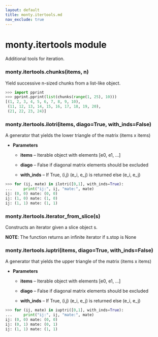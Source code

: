 ```yaml
---
layout: default
title: monty.itertools.md
nav_exclude: true
---
```


# monty.itertools module

Additional tools for iteration.


### monty.itertools.chunks(items, n)
Yield successive n-sized chunks from a list-like object.

```python
>>> import pprint
>>> pprint.pprint(list(chunks(range(1, 25), 10)))
[(1, 2, 3, 4, 5, 6, 7, 8, 9, 10),
 (11, 12, 13, 14, 15, 16, 17, 18, 19, 20),
 (21, 22, 23, 24)]
```


### monty.itertools.ilotri(items, diago=True, with_inds=False)
A generator that yields the lower triangle of the matrix (items x items)


* **Parameters**


    * **items** – Iterable object with elements [e0, e1, …]


    * **diago** – False if diagonal matrix elements should be excluded


    * **with_inds** – If True, (i,j) (e_i, e_j) is returned else (e_i, e_j)


```python
>>> for (ij, mate) in ilotri([0,1], with_inds=True):
...     print("ij:", ij, "mate:", mate)
ij: (0, 0) mate: (0, 0)
ij: (1, 0) mate: (1, 0)
ij: (1, 1) mate: (1, 1)
```


### monty.itertools.iterator_from_slice(s)
Constructs an iterator given a slice object s.

**NOTE**: The function returns an infinite iterator if s.stop is None


### monty.itertools.iuptri(items, diago=True, with_inds=False)
A generator that yields the upper triangle of the matrix (items x items)


* **Parameters**


    * **items** – Iterable object with elements [e0, e1, …]


    * **diago** – False if diagonal matrix elements should be excluded


    * **with_inds** – If True, (i,j) (e_i, e_j) is returned else (e_i, e_j)


```python
>>> for (ij, mate) in iuptri([0,1], with_inds=True):
...     print("ij:", ij, "mate:", mate)
ij: (0, 0) mate: (0, 0)
ij: (0, 1) mate: (0, 1)
ij: (1, 1) mate: (1, 1)
```